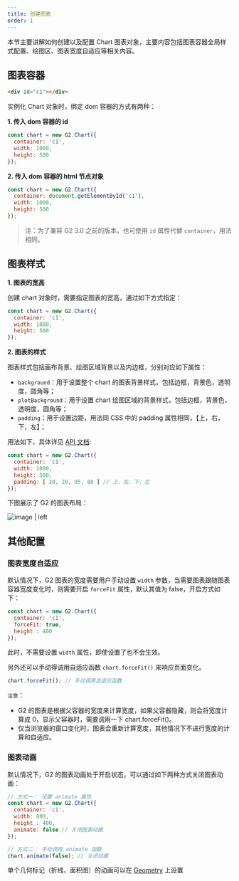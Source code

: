 ```yaml
---
title: 创建图表
order: 1
---
```


本节主要讲解如何创建以及配置 Chart 图表对象，主要内容包括图表容器全局样式配置、绘图区、图表宽度自适应等相关内容。

## 图表容器

```html
<div id="c1"></div>
```

实例化 Chart 对象时，绑定 dom 容器的方式有两种：

__1. 传入 dom 容器的 id__

```js
const chart = new G2.Chart({
  container: 'c1',
  width: 1000,
  height: 500
});
```

__2. 传入 dom 容器的 html 节点对象__

```js
const chart = new G2.Chart({
  container: document.getElementById('c1'),
  width: 1000,
  height: 500
});
```

> 注：为了兼容 G2 3.0 之前的版本，也可使用 `id` 属性代替 `container`，用法相同。

## 图表样式

__1. 图表的宽高__

创建 chart 对象时，需要指定图表的宽高，通过如下方式指定：

```js
const chart = new G2.Chart({
  container: 'c1',
  width: 1000,
  height: 500
});
```

__2. 图表的样式__

图表样式包括画布背景、绘图区域背景以及内边框，分别对应如下属性：

* `background`：用于设置整个 chart 的图表背景样式，包括边框，背景色，透明度，圆角等；
* `plotBackground`：用于设置 chart 绘图区域的背景样式，包括边框，背景色，透明度，圆角等；
* `padding`：用于设置边距，用法同 CSS 中的 padding 属性相同，【上，右，下，左】；

用法如下，具体详见 [API 文档](/zh/docs/manual/api/g2):

```js
const chart = new G2.Chart({
  container: 'c1',
  width: 1000,
  height: 500,
  padding: [ 20, 20, 95, 80 ] // 上，右，下，左
});
```

下图展示了 G2 的图表布局：

![image | left](https://gw.alipayobjects.com/mdn/rms_2274c3/afts/img/A*nVAkR5592PUAAAAAAAAAAABkARQnAQ)

## 其他配置

### 图表宽度自适应

默认情况下，G2 图表的宽度需要用户手动设置 `width` 参数，当需要图表跟随图表容器宽度变化时，则需要开启 `forceFit` 属性，默认其值为  false，开启方式如下：

```js
const chart = new G2.Chart({
  container: 'c1',
  forceFit: true,
  height : 400
});
```

此时，不需要设置 `width` 属性，即使设置了也不会生效。

另外还可以手动得调用自适应函数 `chart.forceFit()` 来响应页面变化。

```js
chart.forceFit(); // 手动调用自适应函数
```

`注意`：
* G2 的图表是根据父容器的宽度来计算宽度，如果父容器隐藏，则会将宽度计算成 0，显示父容器时，需要调用一下 chart.forceFit()。
* 仅当浏览器的窗口变化时，图表会重新计算宽度，其他情况下不进行宽度的计算和自适应。

### 图表动画

默认情况下，G2 的图表动画处于开启状态，可以通过如下两种方式关闭图表动画：

```js
// 方式一： 设置 animate 属性
const chart = new G2.Chart({
  container: 'c1',
  width: 800,
  height : 400,
  animate: false // 关闭图表动画
});

// 方式二： 手动调用 animate 函数
chart.animate(false); // 关闭动画
```

单个几何标记（折线、面积图）的动画可以在 [Geometry](/zh/docs/manual/tutorial/geometry) 上设置
